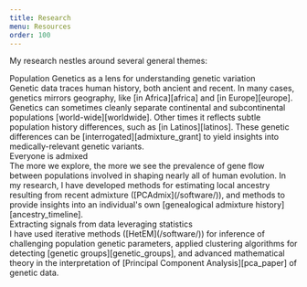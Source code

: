```yaml
---
title: Research
menu: Resources
order: 100
---
```

My research nestles around several general themes:

<div class="title">Population Genetics as a lens for understanding genetic variation</div>
Genetic data traces human history, both ancient and recent. In many cases, genetics
mirrors geography, like [in Africa][africa] and [in Europe][europe]. Genetics can sometimes cleanly separate
continental and subcontinental populations [world-wide][worldwide]. Other times it reflects subtle
population history differences, such as [in Latinos][latinos]. These genetic differences can be
[interrogated][admixture_grant] to yield insights into medically-relevant genetic variants. 

[admixture_grant]: https://www.sbir.gov/node/1164321
[africa]: http://www.pnas.org/content/early/2009/12/10/0909559107.abstract
[europe]: http://www.nature.com/nature/journal/vaop/ncurrent/pdf/nature07331.pdf
[worldwide]: http://genome.cshlp.org/content/early/2009/02/12/gr.088898.108.full.pdf
[latinos]: http://www.pnas.org/content/107/suppl.2/8954.full

<div class="title">Everyone is admixed</div>
The more we explore, the more we see the prevalence of gene flow between populations
involved in shaping nearly all of human evolution. In my research, I have developed methods for estimating local ancestry
resulting from recent admixture ([PCAdmix](/software/)), and methods to provide insights into
an individual's own [genealogical admixture history][ancestry_timeline].

[ancestry_timeline]: https://blog.23andme.com/articles/23andmes-new-ancestry-timeline

<div class="title">Extracting signals from data leveraging statistics</div>
I have used iterative methods ([HetEM](/software/)) for inference of challenging population genetic parameters,
applied clustering algorithms for detecting [genetic groups][genetic_groups],
and advanced mathematical theory in the interpretation of [Principal Component Analysis][pca_paper] of genetic data.

[pca_paper]: https://www.sciencedirect.com/science/article/abs/pii/S0040580913000701
[genetic_groups]: https://blog.23andme.com/articles/indigenous-genetic-ancestry
